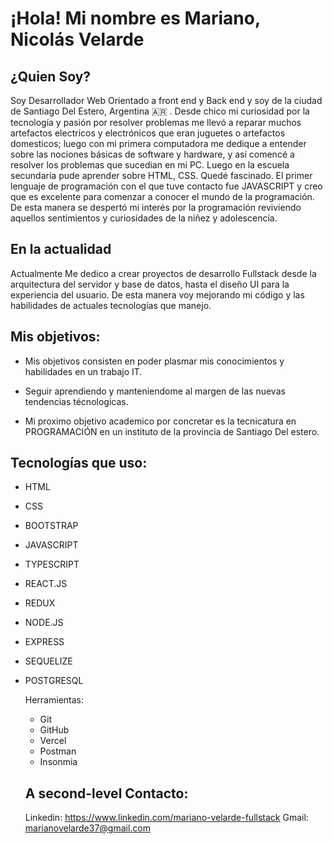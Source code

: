 
  # ¡Hola! Mi nombre es Mariano, Nicolás Velarde


## ¿Quien Soy?

Soy Desarrollador Web Orientado a front end y Back end y soy de la ciudad de Santiago Del Estero, Argentina 🇦🇷  . Desde chico mi curiosidad por la tecnología y pasión por resolver problemas me llevó a reparar muchos artefactos electricos y electrónicos que eran juguetes o artefactos domesticos; luego con mi primera computadora me dedique a entender sobre las nociones básicas de software y hardware, y así comencé a resolver los problemas que sucedian en mi PC. Luego en la escuela secundaría pude aprender sobre HTML, CSS. Quedé fascinado.
 El primer lenguaje de programación con el que tuve contacto fue JAVASCRIPT y creo que es excelente para comenzar a conocer el mundo de la programación. De esta manera se despertó mi interés por la programación reviviendo aquellos sentimientos y curiosidades de la niñez y adolescencía. 

## En la actualidad 

Actualmente Me dedico a crear proyectos de desarrollo Fullstack desde la arquitectura del servidor y base de datos, hasta el diseño UI para la experiencia del usuario.
De esta manera voy mejorando mi código y las habilidades de  actuales tecnologías que manejo.

## Mis objetivos: 

- Mis objetivos consisten en poder plasmar mis conocimientos y habilidades en un trabajo IT. 
- Seguir aprendiendo y manteniendome al margen de las nuevas tendencias técnologicas.


- Mi proximo objetivo academico por concretar es la tecnicatura en PROGRAMACIÓN en un instituto de la provincia de Santiago Del estero.
## Tecnologías que uso:

- HTML
- CSS
- BOOTSTRAP
- JAVASCRIPT
- TYPESCRIPT
- REACT.JS
- REDUX
- NODE.JS
- EXPRESS
- SEQUELIZE
- POSTGRESQL

  Herramientas:
  - Git
  - GitHub
  - Vercel
  - Postman
  - Insonmia

  ## A second-level Contacto:
 
  Linkedin: https://www.linkedin.com/mariano-velarde-fullstack
  Gmail: marianovelarde37@gmail.com
  


